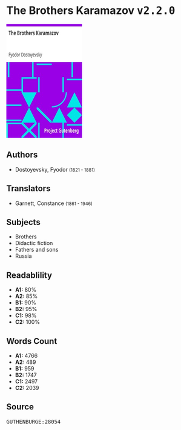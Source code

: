 # The Brothers Karamazov <kbd>v2.2.0</kbd>

![](./cover.medium.jpg "")

## Authors


 - Dostoyevsky, Fyodor <small>(1821 - 1881)</small>

## Translators


 - Garnett, Constance <small>(1861 - 1946)</small>

## Subjects


 - Brothers
 - Didactic fiction
 - Fathers and sons
 - Russia

## Readablility


 - **A1:** 80%
 - **A2:** 85%
 - **B1:** 90%
 - **B2:** 95%
 - **C1:** 98%
 - **C2:** 100%

## Words Count


 - **A1:** 4766
 - **A2:** 489
 - **B1:** 959
 - **B2:** 1747
 - **C1:** 2497
 - **C2:** 2039

## Source


<kbd>GUTHENBURGE:28054</kbd>
